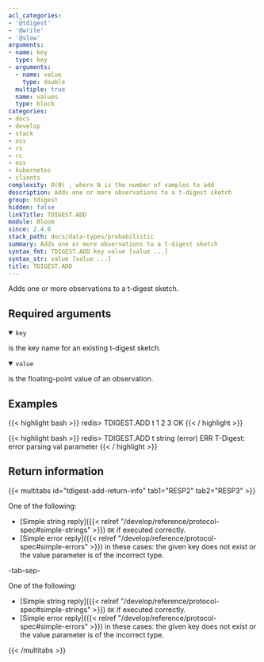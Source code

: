 ```yaml
---
acl_categories:
- '@tdigest'
- '@write'
- '@slow'
arguments:
- name: key
  type: key
- arguments:
  - name: value
    type: double
  multiple: true
  name: values
  type: block
categories:
- docs
- develop
- stack
- oss
- rs
- rc
- oss
- kubernetes
- clients
complexity: O(N) , where N is the number of samples to add
description: Adds one or more observations to a t-digest sketch
group: tdigest
hidden: false
linkTitle: TDIGEST.ADD
module: Bloom
since: 2.4.0
stack_path: docs/data-types/probabilistic
summary: Adds one or more observations to a t-digest sketch
syntax_fmt: TDIGEST.ADD key value [value ...]
syntax_str: value [value ...]
title: TDIGEST.ADD
---
```

Adds one or more observations to a t-digest sketch.

## Required arguments

<details open><summary><code>key</code></summary> 

is the key name for an existing t-digest sketch.
</details>

<details open><summary><code>value</code></summary> 

is the floating-point value of an observation.
</details>

## Examples

{{< highlight bash >}}
redis> TDIGEST.ADD t 1 2 3
OK
{{< / highlight >}}

{{< highlight bash >}}
redis> TDIGEST.ADD t string
(error) ERR T-Digest: error parsing val parameter
{{< / highlight >}}

## Return information

{{< multitabs id="tdigest-add-return-info" 
    tab1="RESP2" 
    tab2="RESP3" >}}

One of the following:

* [Simple string reply]({{< relref "/develop/reference/protocol-spec#simple-strings" >}}) `OK` if executed correctly.
* [Simple error reply]({{< relref "/develop/reference/protocol-spec#simple-errors" >}}) in these cases: the given key does not exist or the value parameter is of the incorrect type.

-tab-sep-

One of the following:

* [Simple string reply]({{< relref "/develop/reference/protocol-spec#simple-strings" >}}) `OK` if executed correctly.
* [Simple error reply]({{< relref "/develop/reference/protocol-spec#simple-errors" >}}) in these cases: the given key does not exist or the value parameter is of the incorrect type.

{{< /multitabs >}}
